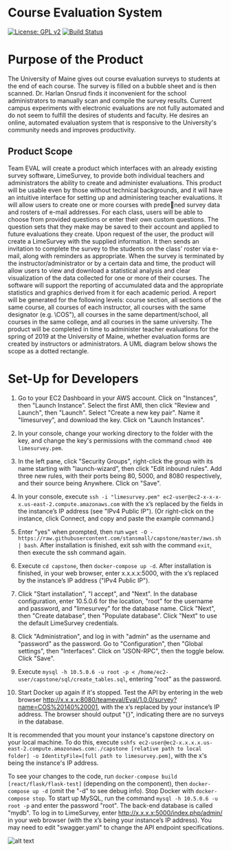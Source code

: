 # Course Evaluation System
[![License: GPL v2](https://img.shields.io/badge/License-GPL%20v2-lightgrey.svg)](https://www.gnu.org/licenses/old-licenses/gpl-2.0.en.html) [![Build Status](https://travis-ci.com/stansmall/capstone.svg?branch=master)](https://travis-ci.com/stansmall/capstone)

# Purpose of the Product
The University of Maine gives out course evaluation surveys to students at the end of each course. The
survey is filled on a bubble sheet and is then scanned. Dr. Harlan Onsrud finds it inconvenient for the school
administrators to manually scan and compile the survey results. Current campus experiments with electronic
evaluations are not fully automated and do not seem to fulfill the desires of students and faculty. He desires
an online, automated evaluation system that is responsive to the University's community needs and improves
productivity.

## Product Scope
Team EVAL will create a product which interfaces with an already existing survey software, LimeSurvey, to
provide both individual teachers and administrators the ability to create and administer evaluations. This
product will be usable even by those without technical backgrounds, and it will have an intuitive interface
for setting up and administering teacher evaluations.
It will allow users to create one or more courses with predened survey data and rosters of e-mail
addresses. For each class, users will be able to choose from provided questions or enter their own custom
questions. The question sets that they make may be saved to their account and applied to future evaluations
they create. Upon request of the user, the product will create a LimeSurvey with the supplied information.
It then sends an invitation to complete the survey to the students on the class' roster via e-mail, along with
reminders as appropriate. When the survey is terminated by the instructor/administrator or by a certain
data and time, the product will allow users to view and download a statistical analysis and clear visualization
of the data collected for one or more of their courses.
The software will support the reporting of accumulated data and the appropriate statistics and graphics
derived from it for each academic period. A report will be generated for the following levels: course section,
all sections of the same course, all courses of each instructor, all courses with the same designator (e.g.
\COS"), all courses in the same department/school, all courses in the same college, and all courses in the
same university.
The product will be completed in time to administer teacher evaluations for the spring of 2019 at the
University of Maine, whether evaluation forms are created by instructors or administrators. A UML diagram
below shows the scope as a dotted rectangle.

# Set-Up for Developers

1. Go to your EC2 Dashboard in your AWS account. Click on "Instances", then "Launch Instance". Select the first AMI, then click "Review and Launch", then "Launch". Select "Create a new key pair". Name it "limesurvey", and download the key. Click on "Launch Instances".

2. In your console, change your working directory to the folder with the key, and change the key's permissions with the command `chmod 400 limesurvey.pem`.

3. In the left pane, click "Security Groups", right-click the group with its name starting with "launch-wizard", then click "Edit inbound rules". Add three new rules, with their ports being 80, 5000, and 8080 respectively, and their source being Anywhere. Click on "Save".

4. In your console, execute `ssh -i "limesurvey.pem" ec2-user@ec2-x-x-x-x.us-east-2.compute.amazonaws.com` with the x’s replaced by the fields in the instance’s IP address (see "IPv4 Public IP"). (Or right-click on the instance, click Connect, and copy and paste the example command.)

5. Enter "yes" when prompted, then run `wget -O - https://raw.githubusercontent.com/stansmall/capstone/master/aws.sh | bash`. After installation is finished, exit ssh with the command `exit`, then execute the ssh command again.

6. Execute `cd capstone`, then `docker-compose up -d`. After installation is finished, in your web browser, enter x.x.x.x:5000, with the x’s replaced by the instance’s IP address ("IPv4 Public IP").

7. Click "Start installation", "I accept", and "Next". In the database configuration, enter 10.5.0.6 for the location, "root" for the username and password, and "limesurvey" for the database name. Click "Next", then "Create database", then "Populate database". Click "Next" to use the default LimeSurvey credentials.

8. Click "Administration", and log in with "admin" as the username and "password" as the password. Go to "Configuration", then "Global settings", then "Interfaces". Click on "JSON-RPC", then the toggle below. Click "Save".

9. Execute `mysql -h 10.5.0.6 -u root -p < /home/ec2-user/capstone/sql/create_tables.sql`, entering "root" as the password.

10. Start Docker up again if it's stopped. Test the API by entering in the web browser http://x.x.x.x:8080/teameval/Eval/1.0.0/survey?name=COS%20140%20001, with the x’s replaced by your instance’s IP address.  The browser should output "{}", indicating there are no surveys in the database.

It is recommended that you mount your instance's capstone directory on your local machine. To do this, execute `sshfs ec2-user@ec2-x.x.x.x.us-east-2.compute.amazonaws.com:./capstone [relative path to local folder] -o IdentityFile=[full path to limesurvey.pem]`, with the x's being the instance's IP address.

To see your changes to the code, run `docker-compose build [react/flask/flask-test]` (depending on the component), then `docker-compose up -d` (omit the "-d" to see debug info). Stop Docker with `docker-compose stop`. To start up MySQL, run the command `mysql -h 10.5.0.6 -u root -p` and enter the password "root". The back-end database is called  "mydb". To log in to LimeSurvey, enter http://x.x.x.x:5000/index.php/admin/ in your web browser (with the x’s being your instance’s IP address). You may need to edit "swagger.yaml" to change the API endpoint specifications.

![alt text](https://raw.githubusercontent.com/stansmall/capstone/master/documents/images/scope_diagram.png)

